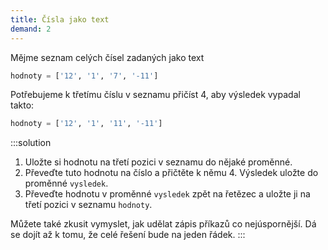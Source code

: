 ```yaml
---
title: Čísla jako text
demand: 2
---
```


Mějme seznam celých čísel zadaných jako text

```py
hodnoty = ['12', '1', '7', '-11']
```

Potřebujeme k třetímu číslu v seznamu přičíst 4, aby výsledek vypadal takto:

```py
hodnoty = ['12', '1', '11', '-11']
```


:::solution

1. Uložte si hodnotu na třetí pozici v seznamu do nějaké proměnné.
1. Převeďte tuto hodnotu na číslo a přičtěte k němu 4. Výsledek uložte do proměnné `vysledek`.
1. Převeďte hodnotu v proměnné `vysledek` zpět na řetězec a uložte ji na třetí pozici v seznamu `hodnoty`.

Můžete také zkusit vymyslet, jak udělat zápis příkazů co nejúspornější. Dá se dojít až k tomu, že celé řešení bude na jeden řádek.
:::
